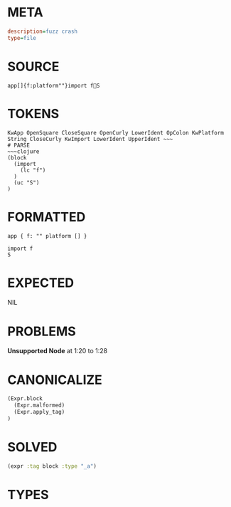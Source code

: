 # META
~~~ini
description=fuzz crash
type=file
~~~
# SOURCE
~~~roc
app[]{f:platform""}import fS
~~~
# TOKENS
~~~text
KwApp OpenSquare CloseSquare OpenCurly LowerIdent OpColon KwPlatform String CloseCurly KwImport LowerIdent UpperIdent ~~~
# PARSE
~~~clojure
(block
  (import
    (lc "f")
  )
  (uc "S")
)
~~~
# FORMATTED
~~~roc
app { f: "" platform [] }

import f
S
~~~
# EXPECTED
NIL
# PROBLEMS
**Unsupported Node**
at 1:20 to 1:28

# CANONICALIZE
~~~clojure
(Expr.block
  (Expr.malformed)
  (Expr.apply_tag)
)
~~~
# SOLVED
~~~clojure
(expr :tag block :type "_a")
~~~
# TYPES
~~~roc
~~~
